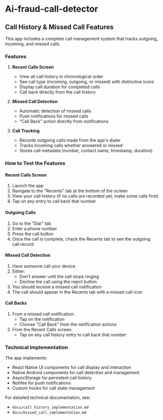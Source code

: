 # Ai-fraud-call-detector

## Call History & Missed Call Features

This app includes a complete call management system that tracks outgoing, incoming, and missed calls.

### Features

1. **Recent Calls Screen**

   - View all call history in chronological order
   - See call type (incoming, outgoing, or missed) with distinctive icons
   - Display call duration for completed calls
   - Call back directly from the call history

2. **Missed Call Detection**

   - Automatic detection of missed calls
   - Push notifications for missed calls
   - "Call Back" action directly from notifications

3. **Call Tracking**
   - Records outgoing calls made from the app's dialer
   - Tracks incoming calls whether answered or missed
   - Stores call metadata (number, contact name, timestamp, duration)

### How to Test the Features

#### Recent Calls Screen

1. Launch the app
2. Navigate to the "Recents" tab at the bottom of the screen
3. View your call history (if no calls are recorded yet, make some calls first)
4. Tap on any entry to call back that number

#### Outgoing Calls

1. Go to the "Dial" tab
2. Enter a phone number
3. Press the call button
4. Once the call is complete, check the Recents tab to see the outgoing call record

#### Missed Call Detection

1. Have someone call your device
2. Either:
   - Don't answer until the call stops ringing
   - Decline the call using the reject button
3. You should receive a missed call notification
4. The call should appear in the Recents tab with a missed call icon

#### Call Backs

1. From a missed call notification:
   - Tap on the notification
   - Choose "Call Back" from the notification actions
2. From the Recent Calls screen:
   - Tap on any call history entry to call back that number

### Technical Implementation

The app implements:

- React Native UI components for call display and interaction
- Native Android components for call detection and management
- AsyncStorage for persistent call history
- Notifee for push notifications
- Custom hooks for call state management

For detailed technical documentation, see:

- `docs/call_history_implementation.md`
- `docs/missed_call_implementation.md`
